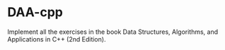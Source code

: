 # DAA-cpp
Implement all the exercises in the book Data Structures, Algorithms, and Applications in C++ (2nd Edition).
